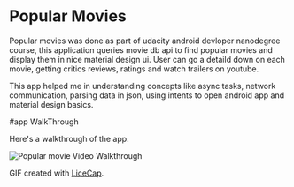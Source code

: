 # Popular Movies
Popular movies was done as part of udacity android devloper nanodegree course, this application queries movie db api 
to find popular movies and display them in nice material design ui. User can go a detaild down on each movie, getting critics 
reviews, ratings and watch trailers on youtube. 

This app helped me in understanding concepts like async tasks, network communication, parsing data in json, using intents to 
open android app and material design basics. 

#app WalkThrough

Here's a walkthrough of the app:

<img src='http://i.imgur.com/YMLCfEi.gif' title='Popular movie Video Walkthrough' width='' alt='Popular movie Video Walkthrough' />

GIF created with [LiceCap](http://www.cockos.com/licecap/).

